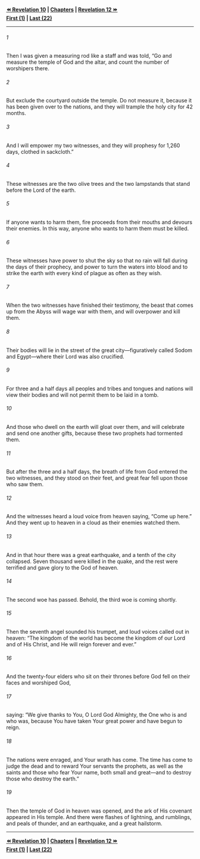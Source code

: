   
**[⏪ Revelation 10](./Revelation%2010.md) | [Chapters](./_index.md) | [Revelation 12 ⏩](./Revelation%2012.md)**  
**[First (1)](./Revelation%201.md) | [Last (22)](./Revelation%2022.md)**  
  
---  
  
###### 1  
Then I was given a measuring rod like a staff and was told, “Go and measure the temple of God and the altar, and count the number of worshipers there.  
  
###### 2  
But exclude the courtyard outside the temple. Do not measure it, because it has been given over to the nations, and they will trample the holy city for 42 months.  
  
###### 3  
And I will empower my two witnesses, and they will prophesy for 1,260 days, clothed in sackcloth.”  
  
###### 4  
These witnesses are the two olive trees and the two lampstands that stand before the Lord of the earth.  
  
###### 5  
If anyone wants to harm them, fire proceeds from their mouths and devours their enemies. In this way, anyone who wants to harm them must be killed.  
  
###### 6  
These witnesses have power to shut the sky so that no rain will fall during the days of their prophecy, and power to turn the waters into blood and to strike the earth with every kind of plague as often as they wish.  
  
###### 7  
When the two witnesses have finished their testimony, the beast that comes up from the Abyss will wage war with them, and will overpower and kill them.  
  
###### 8  
Their bodies will lie in the street of the great city—figuratively called Sodom and Egypt—where their Lord was also crucified.  
  
###### 9  
For three and a half days all peoples and tribes and tongues and nations will view their bodies and will not permit them to be laid in a tomb.  
  
###### 10  
And those who dwell on the earth will gloat over them, and will celebrate and send one another gifts, because these two prophets had tormented them.  
  
###### 11  
But after the three and a half days, the breath of life from God entered the two witnesses, and they stood on their feet, and great fear fell upon those who saw them.  
  
###### 12  
And the witnesses heard a loud voice from heaven saying, “Come up here.” And they went up to heaven in a cloud as their enemies watched them.  
  
###### 13  
And in that hour there was a great earthquake, and a tenth of the city collapsed. Seven thousand were killed in the quake, and the rest were terrified and gave glory to the God of heaven.  
  
###### 14  
The second woe has passed. Behold, the third woe is coming shortly.  
  
###### 15  
Then the seventh angel sounded his trumpet, and loud voices called out in heaven: “The kingdom of the world has become the kingdom of our Lord and of His Christ, and He will reign forever and ever.”  
  
###### 16  
And the twenty-four elders who sit on their thrones before God fell on their faces and worshiped God,  
  
###### 17  
saying: “We give thanks to You, O Lord God Almighty, the One who is and who was, because You have taken Your great power and have begun to reign.  
  
###### 18  
The nations were enraged, and Your wrath has come. The time has come to judge the dead and to reward Your servants the prophets, as well as the saints and those who fear Your name, both small and great—and to destroy those who destroy the earth.”  
  
###### 19  
Then the temple of God in heaven was opened, and the ark of His covenant appeared in His temple. And there were flashes of lightning, and rumblings, and peals of thunder, and an earthquake, and a great hailstorm.  
  
  
---  
  
**[⏪ Revelation 10](./Revelation%2010.md) | [Chapters](./_index.md) | [Revelation 12 ⏩](./Revelation%2012.md)**  
**[First (1)](./Revelation%201.md) | [Last (22)](./Revelation%2022.md)**  
  
